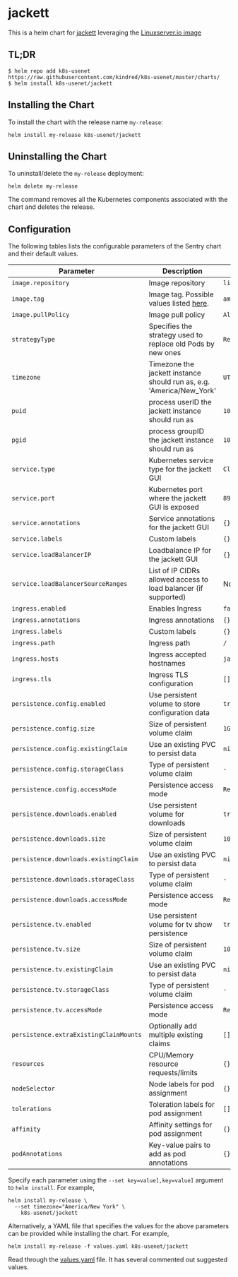 # jackett

This is a helm chart for [jackett](https://github.com/jackett/jackett/) leveraging the [Linuxserver.io image](https://hub.docker.com/r/linuxserver/jackett/)

## TL;DR

```shell
$ helm repo add k8s-usenet https://raw.githubusercontent.com/kindred/k8s-usenet/master/charts/
$ helm install k8s-usenet/jackett
```

## Installing the Chart

To install the chart with the release name `my-release`:

```console
helm install my-release k8s-usenet/jackett
```

## Uninstalling the Chart

To uninstall/delete the `my-release` deployment:

```console
helm delete my-release
```

The command removes all the Kubernetes components associated with the chart and deletes the release.

## Configuration

The following tables lists the configurable parameters of the Sentry chart and their default values.

| Parameter                              | Description                                                                                   | Default               |
| -------------------------------------- | --------------------------------------------------------------------------------------------- | --------------------- |
| `image.repository`                     | Image repository                                                                              | `linuxserver/jackett` |
| `image.tag`                            | Image tag. Possible values listed [here](https://hub.docker.com/r/linuxserver/jackett/tags/). | `amd64-latest`        |
| `image.pullPolicy`                     | Image pull policy                                                                             | `Always`              |
| `strategyType`                         | Specifies the strategy used to replace old Pods by new ones                                   | `Recreate`            |
| `timezone`                             | Timezone the jackett instance should run as, e.g. 'America/New_York'                          | `UTC`                 |
| `puid`                                 | process userID the jackett instance should run as                                             | `1001`                |
| `pgid`                                 | process groupID the jackett instance should run as                                            | `1001`                |
| `service.type`                         | Kubernetes service type for the jackett GUI                                                   | `ClusterIP`           |
| `service.port`                         | Kubernetes port where the jackett GUI is exposed                                              | `8989`                |
| `service.annotations`                  | Service annotations for the jackett GUI                                                       | `{}`                  |
| `service.labels`                       | Custom labels                                                                                 | `{}`                  |
| `service.loadBalancerIP`               | Loadbalance IP for the jackett GUI                                                            | `{}`                  |
| `service.loadBalancerSourceRanges`     | List of IP CIDRs allowed access to load balancer (if supported)                               | None                  |
| `ingress.enabled`                      | Enables Ingress                                                                               | `false`               |
| `ingress.annotations`                  | Ingress annotations                                                                           | `{}`                  |
| `ingress.labels`                       | Custom labels                                                                                 | `{}`                  |
| `ingress.path`                         | Ingress path                                                                                  | `/`                   |
| `ingress.hosts`                        | Ingress accepted hostnames                                                                    | `jackett.local`       |
| `ingress.tls`                          | Ingress TLS configuration                                                                     | `[]`                  |
| `persistence.config.enabled`           | Use persistent volume to store configuration data                                             | `true`                |
| `persistence.config.size`              | Size of persistent volume claim                                                               | `1Gi`                 |
| `persistence.config.existingClaim`     | Use an existing PVC to persist data                                                           | `nil`                 |
| `persistence.config.storageClass`      | Type of persistent volume claim                                                               | `-`                   |
| `persistence.config.accessMode`        | Persistence access mode                                                                       | `ReadWriteOnce`       |
| `persistence.downloads.enabled`        | Use persistent volume for downloads                                                           | `true`                |
| `persistence.downloads.size`           | Size of persistent volume claim                                                               | `10Gi`                |
| `persistence.downloads.existingClaim`  | Use an existing PVC to persist data                                                           | `nil`                 |
| `persistence.downloads.storageClass`   | Type of persistent volume claim                                                               | `-`                   |
| `persistence.downloads.accessMode`     | Persistence access mode                                                                       | `ReadWriteOnce`       |
| `persistence.tv.enabled`               | Use persistent volume for tv show persistence                                                 | `true`                |
| `persistence.tv.size`                  | Size of persistent volume claim                                                               | `10Gi`                |
| `persistence.tv.existingClaim`         | Use an existing PVC to persist data                                                           | `nil`                 |
| `persistence.tv.storageClass`          | Type of persistent volume claim                                                               | `-`                   |
| `persistence.tv.accessMode`            | Persistence access mode                                                                       | `ReadWriteOnce`       |
| `persistence.extraExistingClaimMounts` | Optionally add multiple existing claims                                                       | `[]`                  |
| `resources`                            | CPU/Memory resource requests/limits                                                           | `{}`                  |
| `nodeSelector`                         | Node labels for pod assignment                                                                | `{}`                  |
| `tolerations`                          | Toleration labels for pod assignment                                                          | `[]`                  |
| `affinity`                             | Affinity settings for pod assignment                                                          | `{}`                  |
| `podAnnotations`                       | Key-value pairs to add as pod annotations                                                     | `{}`                  |

Specify each parameter using the `--set key=value[,key=value]` argument to `helm install`. For example,

```console
helm install my-release \
  --set timezone="America/New York" \
    k8s-usenet/jackett
```

Alternatively, a YAML file that specifies the values for the above parameters can be provided while installing the chart. For example,

```console
helm install my-release -f values.yaml k8s-usenet/jackett
```

Read through the [values.yaml](values.yaml) file. It has several commented out suggested values.
